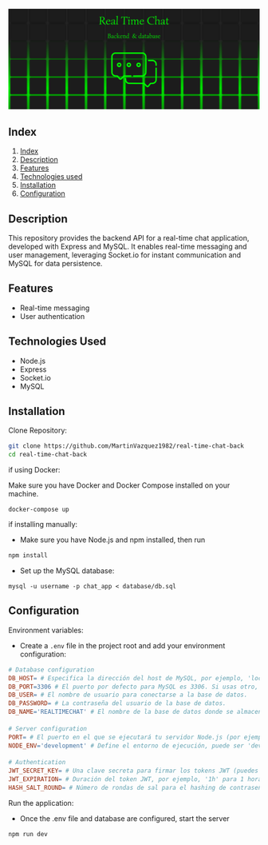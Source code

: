 ![imge](documentation/assets/readme.png)

## Index

1. [Index](#index)
2. [Description](#description)
3. [Features](#features)
4. [Technologies used](#technologies-used)
5. [Installation](#installation)
6. [Configuration](#configuration)

## Description

This repository provides the backend API for a real-time chat application, developed with Express and MySQL. It enables real-time messaging and user management, leveraging Socket.io for instant communication and MySQL for data persistence.

## Features
- Real-time messaging
- User authentication

## Technologies Used
- Node.js
- Express
- Socket.io
- MySQL

## Installation

Clone Repository:

```bash
git clone https://github.com/MartinVazquez1982/real-time-chat-back
cd real-time-chat-back
```

if using Docker:

Make sure you have Docker and Docker Compose installed on your machine.

```
docker-compose up
```

if installing manually:

- Make sure you have Node.js and npm installed, then run

```bash
npm install
```

- Set up the MySQL database:

```
mysql -u username -p chat_app < database/db.sql
```

## Configuration

Environment variables:

- Create a `.env` file in the project root and add your environment configuration:

```makefile
# Database configuration
DB_HOST= # Especifica la dirección del host de MySQL, por ejemplo, 'localhost' o la IP de tu servidor de base de datos.
DB_PORT=3306 # El puerto por defecto para MySQL es 3306. Si usas otro, cámbialo aquí.
DB_USER= # El nombre de usuario para conectarse a la base de datos.
DB_PASSWORD= # La contraseña del usuario de la base de datos.
DB_NAME='REALTIMECHAT' # El nombre de la base de datos donde se almacenará la información del chat.

# Server configuration
PORT= # El puerto en el que se ejecutará tu servidor Node.js (por ejemplo, 3000).
NODE_ENV='development' # Define el entorno de ejecución, puede ser 'development' o 'production'.

# Authentication
JWT_SECRET_KEY= # Una clave secreta para firmar los tokens JWT (puedes generar una clave segura).
JWT_EXPIRATION= # Duración del token JWT, por ejemplo, '1h' para 1 hora o '7d' para 7 días.
HASH_SALT_ROUND= # Número de rondas de sal para el hashing de contraseñas (por ejemplo, 10).
```

Run the application: 
- Once the .env file and database are configured, start the server

```bash
npm run dev
```